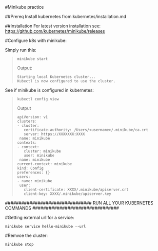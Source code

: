 #Minikube practice

##Prereq
Install kubernetes from kubernetes/installation.md

##Installation
For latest version installation see: https://github.com/kubernetes/minikube/releases


#Configure k8s with minikube:

Simply run this:
>```
>minikube start
>```
>Output:
>```
>Starting local Kubernetes cluster...
>Kubectl is now configured to use the cluster.
>```


See if minikube is configured in kubernetes:
>```
>kubectl config view
>```
>Output
>```
>apiVersion: v1
>clusters:
>- cluster:
>    certificate-authority: /Users/<username>/.minikube/ca.crt
>    server: https://XXXXXXX:XXXX
>  name: minikube
>contexts:
>- context:
>    cluster: minikube
>    user: minikube
>  name: minikube
>current-context: minikube
>kind: Config
>preferences: {}
>users:
>- name: minikube
>  user:
>    client-certificate: XXXX/.minikube/apiserver.crt
>    client-key: XXXX/.minikube/apiserver.key
>```

################################
RUN ALL YOUR KUBERNETES COMMANDS
################################

#Getting external url for a service:
```
minikube service hello-minikube --url
```



#Remvoe the cluster:
```
minikube stop
```